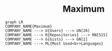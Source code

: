 <h1 align="center">Maximum</h1>

```mermaid
graph LR
COMPANY_NAME{Maximum}
COMPANY_NAME ---> U{Users} ---> UN[26]
COMPANY_NAME ---> R{Repositories} ---> RN[515]
COMPANY_NAME ---> G{Gists} ---> GN[2]
COMPANY_NAME ---> ML{Most Used<br>Languages}
```
